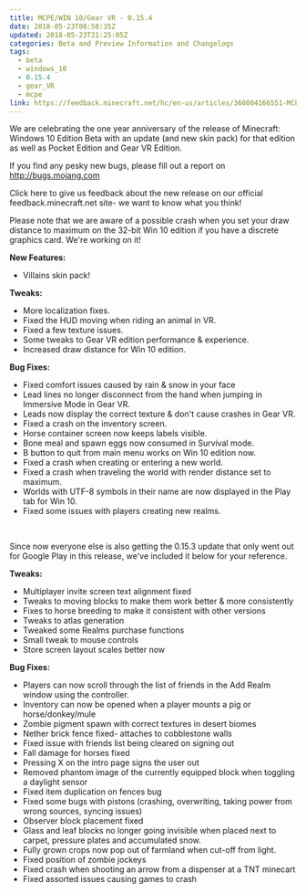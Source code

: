 ```yaml
---
title: MCPE/WIN 10/Gear VR - 0.15.4
date: 2018-05-23T08:58:35Z
updated: 2018-05-23T21:25:05Z
categories: Beta and Preview Information and Changelogs
tags:
  - beta
  - windows_10
  - 0.15.4
  - gear_VR
  - mcpe
link: https://feedback.minecraft.net/hc/en-us/articles/360004166551-MCPE-WIN-10-Gear-VR-0-15-4
---
```


We are celebrating the one year anniversary of the release of Minecraft: Windows 10 Edition Beta with an update (and new skin pack) for that edition as well as Pocket Edition and Gear VR Edition.

If you find any pesky new bugs, please fill out a report on http://bugs.mojang.com

Click here to give us feedback about the new release on our official feedback.minecraft.net site- we want to know what you think!

Please note that we are aware of a possible crash when you set your draw distance to maximum on the 32-bit Win 10 edition if you have a discrete graphics card. We\'re working on it!

**New Features:**

-   Villains skin pack!

**Tweaks:**

-   More localization fixes.
-   Fixed the HUD moving when riding an animal in VR.
-   Fixed a few texture issues.
-   Some tweaks to Gear VR edition performance & experience.
-   Increased draw distance for Win 10 edition.

**Bug Fixes:**

-   Fixed comfort issues caused by rain & snow in your face
-   Lead lines no longer disconnect from the hand when jumping in Immersive Mode in Gear VR.
-   Leads now display the correct texture & don\'t cause crashes in Gear VR.
-   Fixed a crash on the inventory screen.
-   Horse container screen now keeps labels visible.
-   Bone meal and spawn eggs now consumed in Survival mode.
-   B button to quit from main menu works on Win 10 edition now.
-   Fixed a crash when creating or entering a new world.
-   Fixed a crash when traveling the world with render distance set to maximum.
-   Worlds with UTF-8 symbols in their name are now displayed in the Play tab for Win 10.
-   Fixed some issues with players creating new realms.

 

Since now everyone else is also getting the 0.15.3 update that only went out for Google Play in this release, we\'ve included it below for your reference.

**Tweaks:**

-   Multiplayer invite screen text alignment fixed
-   Tweaks to moving blocks to make them work better & more consistently
-   Fixes to horse breeding to make it consistent with other versions
-   Tweaks to atlas generation
-   Tweaked some Realms purchase functions
-   Small tweak to mouse controls
-   Store screen layout scales better now

**Bug Fixes:**

-   Players can now scroll through the list of friends in the Add Realm window using the controller.
-   Inventory can now be opened when a player mounts a pig or horse/donkey/mule
-   Zombie pigment spawn with correct textures in desert biomes
-   Nether brick fence fixed- attaches to cobblestone walls
-   Fixed issue with friends list being cleared on signing out
-   Fall damage for horses fixed
-   Pressing X on the intro page signs the user out
-   Removed phantom image of the currently equipped block when toggling a daylight sensor
-   Fixed item duplication on fences bug
-   Fixed some bugs with pistons (crashing, overwriting, taking power from wrong sources, syncing issues)
-   Observer block placement fixed
-   Glass and leaf blocks no longer going invisible when placed next to carpet, pressure plates and accumulated snow.
-   Fully grown crops now pop out of farmland when cut-off from light.
-   Fixed position of zombie jockeys
-   Fixed crash when shooting an arrow from a dispenser at a TNT minecart
-   Fixed assorted issues causing games to crash

<div>

 

</div>

